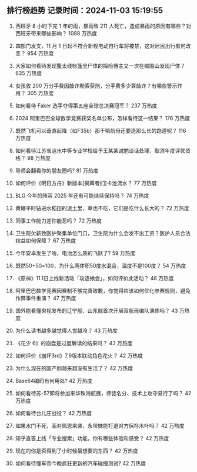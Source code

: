 
## 排行榜趋势 记录时间：2024-11-03 15:19:55
  
  1. 西班牙 8 小时下完 1 年的雨，暴雨致 211 人死亡，造成暴雨的原因有哪些？对西班牙带来哪些影响？ 1088 万热度
    
  2. 四部门发文，11 月 1 日起不符合新规电动自行车将被禁，这对居民出行有何改变？ 954 万热度
    
  3. 大家如何看待发现鳌太线帐篷里尸体的探险博主又一次在崛围山发现尸体？ 635 万热度
    
  4. 女孩收 200 万分手费因敲诈勒索获刑，分手费多少算敲诈？有哪些警示作用？ 305 万热度
    
  5. 如何看待 Faker 选手夺得第五座全球总决赛冠军？ 237 万热度
    
  6. 2024 阿里巴巴全球数学竞赛获奖名单公布，怎样看待这一结果？ 176 万热度
    
  7. 既然飞机可以垂直起降（如F35b）那干嘛航母还要造那么长的跑道呢？ 116 万热度
    
  8. 如何看待江苏省涟水中等专业学校给予王某某诫勉谈话处理，取消年度评优资格？ 98 万热度
    
  9. 导师会翻看你的朋友圈吗? 81 万热度
    
  10. 如何评价《明日方舟》新版本[揭幕者们]卡池流水？ 77 万热度
    
  11. BLG 今年的阵容 2025 年还有可能继续保持吗？ 74 万热度
    
  12. 黄鳝平时钻进水稻田的泥土里，草也不吃，它们是吃什么长大的？ 72 万热度
    
  13. 同事工作能力差你能忍吗？ 72 万热度
    
  14. 卫生院欠薪致医护聚集单位门口，卫生院为什么会发不出工资？医护人员合法权益如何保障？ 67 万热度
    
  15. 今年安卓发生了啥，电池怎么质的飞跃了? 59 万热度
    
  16. 既然50+50=100，为什么两体积50度水混合，温度不是100度？ 54 万热度
    
  17. 《原神》11.1日上线新活动「攻逐飨会」，如何评价此活动？ 48 万热度
    
  18. 阿里巴巴数学竞赛因赛制不够完善致歉，你觉得应该如何优化参赛规则，避免作弊事件重演？ 47 万热度
    
  19. 国外能看懂央视发布的辽宁舰、山东舰首次开展双航母编队演练吗？ 43 万热度
    
  20. 为什么读书越多越觉得人世越冷？ 43 万热度
    
  21. 《花少 6》的崩盘是过度解读的结果吗？ 43 万热度
    
  22. 如何评价《崩坏3rd》7.9版本联动角色花火？ 42 万热度
    
  23. 为什么现在的国产剧越来越没有生活了？ 42 万热度
    
  24. Base64编码有何用处? 42 万热度
    
  25. 如何看待苏-57即将参加来华珠海航展，师徒名分、技术上攻守易行了吗？ 42 万热度
    
  26. 如何看待台儿庄战役？ 42 万热度
    
  27. 如果水门不死，面对佩恩来袭，永带妹能打退对方保存木叶吗？ 42 万热度
    
  28. 知乎直答上线「专业搜索」功能，你有哪些体验和感受？ 42 万热度
    
  29. 现在的你是否得到了小时候最想要的东西？ 42 万热度
    
  30. 如何看待懂车帝今晚疯狂更新的汽车碰撞测试? 42 万热度
    